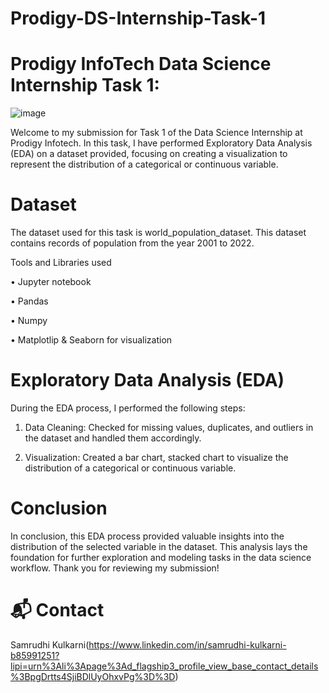 # Prodigy-DS-Internship-Task-1

# Prodigy InfoTech Data Science Internship Task 1:

![image](https://github.com/user-attachments/assets/2b4be00d-2ff3-47f8-b0ab-bcf6e6355ad5)

Welcome to my submission for Task 1 of the Data Science Internship at Prodigy Infotech. In this task, I have performed Exploratory Data Analysis (EDA) on a dataset provided, focusing on creating a visualization to represent the distribution of a categorical or continuous variable.


# Dataset

The dataset used for this task is world_population_dataset. This dataset contains records of population from the year 2001 to 2022.

Tools and Libraries used

•	Jupyter notebook

•	Pandas

•	Numpy

•	Matplotlip & Seaborn for visualization


# Exploratory Data Analysis (EDA)

During the EDA process, I performed the following steps:
1.	Data Cleaning: Checked for missing values, duplicates, and outliers in the dataset and handled them accordingly.
  
2.	Visualization: Created a bar chart, stacked chart to visualize the distribution of a categorical or continuous variable.


# Conclusion


In conclusion, this EDA process provided valuable insights into the distribution of the selected variable in the dataset. This analysis lays the foundation for further exploration and modeling tasks in the data science workflow.
Thank you for reviewing my submission!


# 📬 Contact

Samrudhi Kulkarni(https://www.linkedin.com/in/samrudhi-kulkarni-b85991251?lipi=urn%3Ali%3Apage%3Ad_flagship3_profile_view_base_contact_details%3BpgDrtts4SjiBDlUyOhxvPg%3D%3D)



